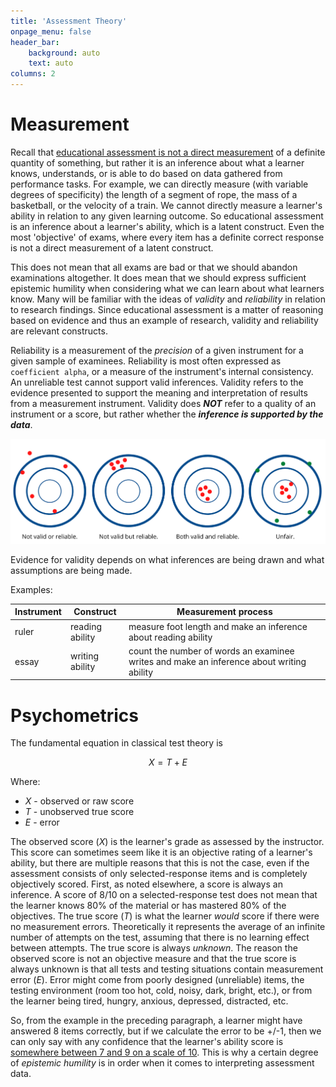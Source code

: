 ```yaml
---
title: 'Assessment Theory'
onpage_menu: false
header_bar:
    background: auto
    text: auto
columns: 2
---
```


# Measurement

Recall that [educational assessment is not a direct measurement](https://multi-access.twu.ca/assessment/theoretical-framework) of a definite quantity of something, but rather it is an inference about what a learner knows, understands, or is able to do based on data gathered from performance tasks. For example, we can directly measure (with variable degrees of specificity) the length of a segment of rope, the mass of a basketball, or the velocity of a train. We cannot directly measure a learner's ability in relation to any given learning outcome. So educational assessment is an inference about a learner's ability, which is a latent construct. Even the most 'objective' of exams, where every item has a definite correct response is not a direct measurement of a latent construct.

This does not mean that all exams are bad or that we should abandon examinations altogether. It does mean that we should express sufficient epistemic humility when considering what we can learn about what learners know. Many will be familiar with the ideas of *validity* and *reliability* in relation to research findings. Since educational assessment is a matter of reasoning based on evidence and thus an example of research, validity and reliability are relevant constructs.

Reliability is a measurement of the *precision* of a given instrument for a given sample of examinees.  Reliability is most often expressed as `coefficient alpha`, or a measure of the instrument's internal consistency. An unreliable test cannot support valid inferences. Validity refers to the evidence presented to support the meaning and interpretation of results from a measurement instrument. Validity does ***NOT*** refer to a quality of an instrument or a score, but rather whether the ***inference is supported by the data***. 

![image showing the differences between validity, reliability, and fairness](valid-reliable-fair.png)

Evidence for validity depends on what inferences are being drawn and what assumptions are being made. 

Examples:

| Instrument  | Construct  | Measurement process |
|---|---|---|
| ruler | reading ability | measure foot length and make an inference about reading ability |
| essay | writing ability | count the number of words an examinee writes and make an inference about writing ability |


# Psychometrics

The fundamental equation in classical test theory is  

$$
X = T + E
$$
  
  Where:
- $X$ - observed or raw score
- $T$ - unobserved true score
- $E$ - error

The observed score ($X$) is the learner's grade as assessed by the instructor. This score can sometimes seem like it is an objective rating of a learner's ability, but there are multiple reasons that this is not the case, even if the assessment consists of only selected-response items and is completely objectively scored. First, as noted elsewhere, a score is always an inference. A score of 8/10 on a selected-response test does not mean that the learner knows 80% of the material or has mastered 80% of the objectives. The true score ($T$) is what the learner *would* score if there were no measurement errors. Theoretically it represents the average of an infinite number of attempts on the test, assuming that there is no learning effect between attempts. The true score is always *unknown*. The reason the observed score is not an objective measure and that the true score is always unknown is that all tests and testing situations contain measurement error ($E$). Error might come from poorly designed (unreliable) items, the testing environment (room too hot, cold, noisy, dark, bright, etc.), or from the learner being tired, hungry, anxious, depressed, distracted, etc.

So, from the example in the preceding paragraph, a learner might have answered 8 items correctly, but if we calculate the error to be +/-1, then we can only say with any confidence that the learner's ability score is [somewhere between 7 and 9 on a scale of 10](https://multi-access.twu.ca/assessment/what-is-assessment#interpretation). This is why a certain degree of *epistemic humility* is in order when it comes to interpreting assessment data.
